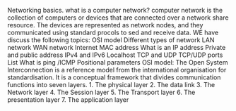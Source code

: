 Networking basics.
what is a computer network?
computer network is the collection of computers or devices that are connected over a network share resource.
The devices are represented as network nodes, and they communicated using standard procols to sed and receive data.
WE have discuss the following topics:
        OSI model
        Different types of network
        LAN network
        WAN network
        Internet
        MAC address
        What is an IP address
        Private and public address
        IPv4 and IPv6
        Localhost
        TCP and UDP
        TCP/UDP ports List
        What is ping /ICMP
        Positional parameters
OSI model: The Open System Interconnection is a reference model from the international organisation for standardisation. It is a conceptual framework that divides communication functions into seven layers.
        1. The physical layer
        2. The data link
        3. The  Network layer
        4. The Session layer
        5. The Transport layer
        6. The presentation layer
        7. The application layer

